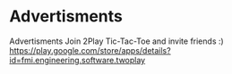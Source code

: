 # Advertisments
Advertisments
Join 2Play Tic-Tac-Toe and invite friends :)
https://play.google.com/store/apps/details?id=fmi.engineering.software.twoplay
